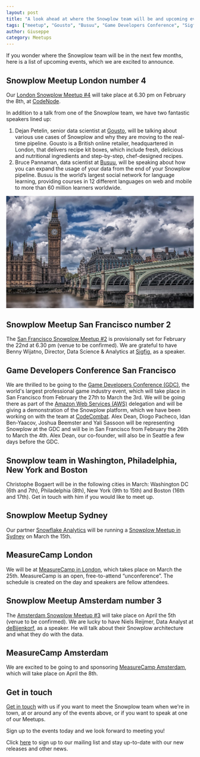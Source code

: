 ```yaml
---
layout: post
title: "A look ahead at where the Snowplow team will be and upcoming events"
tags: ["meetup", "Gousto", "Busuu", "Game Developers Conference", "Sigfig", "CodeCombat", "deBijenkorf", "MeasureCamp"]
author: Giuseppe
category: Meetups
---
```


If you wonder where the Snowplow team will be in the next few months, here is a list of upcoming events, which we are excited to announce.

## Snowplow Meetup London number 4
Our [London Snowplow Meetup #4](https://www.meetup.com/Snowplow-Analytics-London/events/236758110/) will take place at 6.30 pm on February the 8th, at [CodeNode](https://skillsmatter.com/event-space).

In addition to a talk from one of the Snowplow team, we have two fantastic speakers lined up:

1.	Dejan Petelin, senior data scientist at [Gousto](https://www.gousto.co.uk/), will be talking about various use cases of Snowplow and why they are moving to the real-time pipeline. Gousto is a British online retailer, headquartered in London, that delivers recipe kit boxes, which include fresh, delicious and nutritional ingredients and step-by-step, chef-designed recipes.
2.	Bruce Pannaman, data scientist at [Busuu](https://www.busuu.com/en/about), will be speaking about how you can expand the usage of your data from the end of your Snowplow pipeline. Busuu is the world’s largest social network for language learning, providing courses in 12 different languages on web and mobile to more than 60 million learners worldwide.

![London skyline][picture-of-london]

<!--more-->

## Snowplow Meetup San Francisco number 2
The [San Francisco Snowplow Meetup #2](https://www.meetup.com/Snowplow-Analytics-San-Francisco/events/237245976/) is provisionally set for February the 22nd at 6.30 pm (venue to be confirmed).
We are grateful to have Benny Wijatno, Director, Data Science & Analytics at [Sigfig](https://www.sigfig.com/site/#/home/am), as a speaker.

## Game Developers Conference San Francisco
We are thrilled to be going to the [Game Developers Conference (GDC)](http://www.gdconf.com/), the world's largest professional game industry event, which will take place in San Francisco from February the 27th to March the 3rd.
We will be going there as part of the [Amazon Web Services (AWS)](https://aws.amazon.com/) delegation and will be giving a demonstration of the Snowplow platform, which we have been working on with the team at [CodeCombat](https://codecombat.com/).
Alex Dean, Diogo Pacheco, Idan Ben-Yaacov, Joshua Beemster and Yali Sassoon will be representing Snowplow at the GDC and will be in San Francisco from February the 26th to March the 4th.
Alex Dean, our co-founder, will also be in Seattle a few days before the GDC.

## Snowplow team in Washington, Philadelphia, New York and Boston
Christophe Bogaert will be in the following cities in March: Washington DC (6th and 7th), Philadelphia (8th), New York (9th to 15th) and Boston (16th and 17th).  Get in touch with him if you would like to meet up.

## Snowplow Meetup Sydney
‎Our partner [Snowflake Analytics](https://www.snowflake-analytics.com/) will be running a [Snowplow Meetup in Sydney](https://www.meetup.com/Snowplow-Analytics-Sydney/events/237306499/) on March the 15th.

## MeasureCamp London
We will be at [MeasureCamp in London](http://london.measurecamp.org/), which takes place on March the 25th. MeasureCamp is an open, free-to-attend “unconference”. The schedule is created on the day and speakers are fellow attendees.

## Snowplow Meetup Amsterdam number 3
The [Amsterdam Snowplow Meetup #3](https://www.meetup.com/Snowplow-Analytics-Amsterdam/events/237141820/) will take place on April the 5th (venue to be confirmed).
We are lucky to have Niels Reijmer, Data Analyst at [deBijenkorf](https://www.debijenkorf.nl/), as a speaker. He will talk about their Snowplow architecture and what they do with the data.

## MeasureCamp Amsterdam
We are excited to be going to and sponsoring [MeasureCamp Amsterdam](http://amsterdam.measurecamp.org/), which will take place on April the 8th.

## Get in touch
[Get in touch](mailto::contact@snowplowanalytics.com) with us if you want to meet the Snowplow team when we're in town, at or around any of the events above, or if you want to speak at one of our Meetups.

Sign up to the events today and we look forward to meeting you!

Click [here](http://snowplowanalytics.us11.list-manage.com/subscribe?u=10bb4a6f31d5f19e0d0b54476&id=bb28c7d30d) to sign up to our mailing list and stay up-to-date with our new releases and other news.

[picture-of-london]: /assets/img/blog/2017/02/london-skyline-photo.jpg "London skyline"

